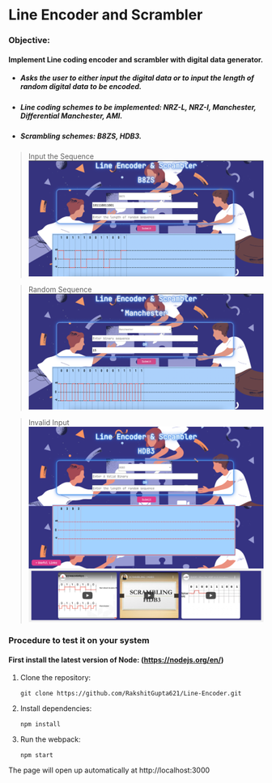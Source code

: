 # Line Encoder and Scrambler 
### Objective: 
#### Implement Line coding encoder and scrambler with digital data generator.

- ##### Asks the user to either input the digital data or to input the length of random digital data to be encoded.
- ##### Line coding schemes to be implemented: NRZ-L, NRZ-I, Manchester, Differential Manchester, AMI.
- ##### Scrambling schemes: B8ZS, HDB3.

> Input the Sequence 
![Input the Sequence](https://github.com/RakshitGupta621/Line-Encoder/blob/main/src/screenshots/input_the_sequence.png?raw=true )

> Random Sequence
![Random Sequence](https://github.com/RakshitGupta621/Line-Encoder/blob/main/src/screenshots/random_sequence.png?raw=true)

> Invalid Input
![Invalid Input](https://github.com/RakshitGupta621/Line-Encoder/blob/main/src/screenshots/invalid_sequence.png?raw=true)


### Procedure to test it on your system

#### First install the latest version of Node: (https://nodejs.org/en/)

1.  Clone the repository:

        git clone https://github.com/RakshitGupta621/Line-Encoder.git

2.  Install dependencies:

        npm install

3.  Run the webpack:

        npm start

The page will open up automatically at http://localhost:3000 






